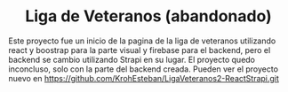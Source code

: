 <h1 align="center">
  Liga de Veteranos (abandonado)
</h1>

Este proyecto fue un inicio de la pagina de la liga de veteranos utilizando react y boostrap para la parte visual y firebase para el backend, pero el backend se cambio utilizando Strapi en su lugar. El proyecto quedo inconcluso, solo con la parte del backend creada.
Pueden ver el proyecto nuevo en https://github.com/KrohEsteban/LigaVeteranos2-ReactStrapi.git

